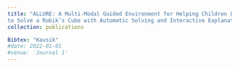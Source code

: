 ```yaml
---
title: "ALLURE: A Multi-Modal Guided Environment for Helping Children Learn 
to Solve a Rubik’s Cube with Automatic Solving and Interactive Explanations"
collection: publications

Bibtex: "Kausik"
#date: 2022-01-01
#venue: 'Journal 1'
---
```

